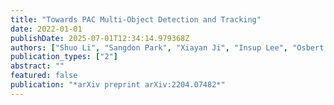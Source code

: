 ```yaml
---
title: "Towards PAC Multi-Object Detection and Tracking"
date: 2022-01-01
publishDate: 2025-07-01T12:34:14.979368Z
authors: ["Shuo Li", "Sangdon Park", "Xiayan Ji", "Insup Lee", "Osbert Bastani"]
publication_types: ["2"]
abstract: ""
featured: false
publication: "*arXiv preprint arXiv:2204.07482*"
---
```


